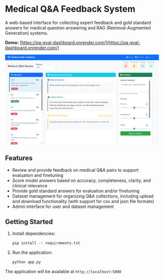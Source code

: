 # Medical Q&A Feedback System

A web-based interface for collecting expert feedback and gold standard answers for medical question answering and RAG (Retrieval-Augmented Generation) systems.

**Demo:** [https://qa-eval-dashboard.onrender.com/](https://qa-eval-dashboard.onrender.com/)

![Medical Q&A Feedback Interface](screenshot.PNG)

## Features

- Review and provide feedback on medical Q&A pairs to support evaluation and finetuning
- Score model answers based on accuracy, completeness, clarity, and clinical relevance
- Provide gold standard answers for evaluation and/or finetuning
- Dataset management for organizing Q&A collections, including upload and download functionality (with support for csv and json file formats)
- Admin interface for user and dataset management

## Getting Started

1. Install dependencies:
   ```bash
   pip install -r requirements.txt
   ```

2. Run the application:
   ```bash
   python app.py
   ```

The application will be available at `http://localhost:5000`
